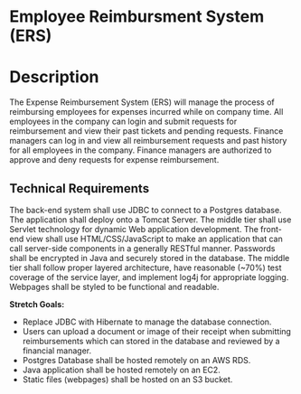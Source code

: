 # Employee Reimbursment System (ERS)

# Description
The Expense Reimbursement System (ERS) will manage the process of reimbursing employees for expenses incurred while on company time. All employees in the company can login and submit requests for reimbursement and view their past tickets and pending requests. Finance managers can log in and view all reimbursement requests and past history for all employees in the company. Finance managers are authorized to approve and deny requests for expense reimbursement.


## Technical Requirements

The back-end system shall use JDBC to connect to a Postgres database. The application shall deploy onto a Tomcat Server. The middle tier shall use Servlet technology for dynamic Web application development. The front-end view shall use HTML/CSS/JavaScript to make an application that can call server-side components in a generally RESTful manner. Passwords shall be encrypted in Java and securely stored in the database. The middle tier shall follow proper layered architecture, have reasonable (~70%) test coverage of the service layer, and implement log4j for appropriate logging. Webpages shall be styled to be functional and readable. 

**Stretch Goals:**
* Replace JDBC with Hibernate to manage the database connection.
* Users can upload a document or image of their receipt when submitting reimbursements which can stored in the database and reviewed by a financial manager.
* Postgres Database shall be hosted remotely on an AWS RDS. 
* Java application shall be hosted remotely on an EC2.
* Static files (webpages) shall be hosted on an S3 bucket. 

